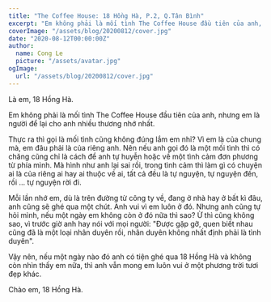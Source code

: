 ```yaml
---
title: "The Coffee House: 18 Hồng Hà, P.2, Q.Tân Bình"
excerpt: "Em không phải là mối tình The Coffee House đầu tiên của anh, nhưng em là người để lại cho anh nhiều thương nhớ nhất."
coverImage: "/assets/blog/20200812/cover.jpg"
date: "2020-08-12T00:00:00Z"
author:
  name: Cong Le
  picture: "/assets/avatar.jpg"
ogImage:
  url: "/assets/blog/20200812/cover.jpg"
---
```


Là em, 18 Hồng Hà.

Em không phải là mối tình The Coffee House đầu tiên của anh, nhưng em là người để lại cho anh nhiều thương nhớ nhất.

Thực ra thì gọi là mối tình cũng không đúng lắm em nhỉ? Vì em là của chung mà, em đâu phải là của riêng anh. Nên nếu anh gọi đó là một mối tình thì có chăng cũng chỉ là cách để anh tự huyễn hoặc về một tình cảm đơn phương từ phía mình. Mà hình như anh lại sai rồi, trong tình cảm thì làm gì có chuyện ai là của riêng ai hay ai thuộc về ai, tất cả đều là tự nguyện, tự nguyện đến, rồi ... tự nguyện rời đi.

Mỗi lần nhớ em, dù là trên đường từ công ty về, đang ở nhà hay ở bất kì đâu, anh cũng sẽ ghé qua một chút. Anh vui vì em luôn ở đó. Nhưng anh cũng tự hỏi mình, nếu một ngày em không còn ở đó nữa thì sao? Ừ thì cũng không sao, vì trước giờ anh hay nói với mọi người: "Được gặp gỡ, quen biết nhau cũng đã là một loại nhân duyên rồi, nhân duyên không nhất định phải là tình duyên".

Vậy nên, nếu một ngày nào đó anh có tiện ghé qua 18 Hồng Hà và không còn nhìn thấy em nữa, thì anh vẫn mong em luôn vui ở một phương trời tươi đẹp khác.

Chào em, 18 Hồng Hà.
